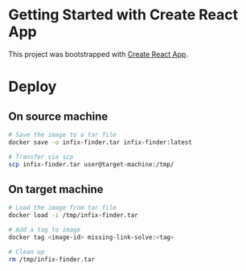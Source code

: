 # Getting Started with Create React App

This project was bootstrapped with [Create React App](https://github.com/facebook/create-react-app).

# Deploy

## On source machine

```sh
# Save the image to a tar file
docker save -o infix-finder.tar infix-finder:latest

# Transfer via scp
scp infix-finder.tar user@target-machine:/tmp/

```

## On target machine
```sh
# Load the image from tar file
docker load -i /tmp/infix-finder.tar

# Add a tag to image
docker tag <image-id> missing-link-solve:<tag>

# Clean up
rm /tmp/infix-finder.tar
```